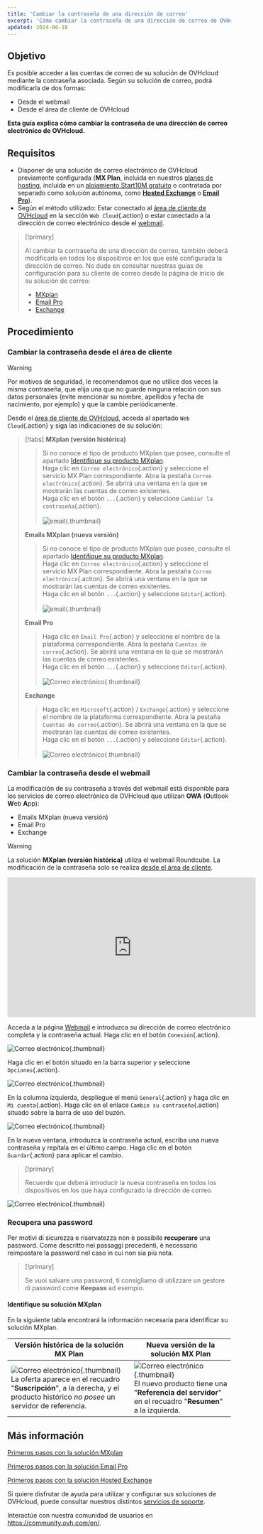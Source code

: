 ```yaml
---
title: 'Cambiar la contraseña de una dirección de correo'
excerpt: 'Cómo cambiar la contraseña de una dirección de correo de OVHcloud'
updated: 2024-06-18
---
```


## Objetivo

Es posible acceder a las cuentas de correo de su solución de OVHcloud mediante la contraseña asociada. Según su solución de correo, podrá modificarla de dos formas:

- Desde el webmail
- Desde el área de cliente de OVHcloud

**Esta guía explica cómo cambiar la contraseña de una dirección de correo electrónico de OVHcloud.**

## Requisitos

- Disponer de una solución de correo electrónico de OVHcloud previamente configurada (**MX Plan**, incluida en nuestros [planes de hosting](https://www.ovhcloud.com/es-es/web-hosting/), incluida en un [alojamiento Start10M gratuito](https://www.ovhcloud.com/es-es/domains/free-web-hosting/) o contratada por separado como solución autónoma, como [**Hosted Exchange**](https://www.ovhcloud.com/es-es/emails/hosted-exchange/) o [**Email Pro**](https://www.ovhcloud.com/es-es/emails/email-pro/)).
- Según el método utilizado: Estar conectado al [área de cliente de OVHcloud](https://www.ovh.com/auth/?action=gotomanager&from=https://www.ovh.es/&ovhSubsidiary=es) en la sección `Web Cloud`{.action} o estar conectado a la dirección de correo electrónico desde el [webmail](https://www.ovhcloud.com/es-es/mail/).

> [!primary]
>
> Al cambiar la contraseña de una dirección de correo, también deberá modificarla en todos los dispositivos en los que esté configurada la dirección de correo. No dude en consultar nuestras guías de configuración para su cliente de correo desde la página de inicio de su solución de correo:
>
> - [MXplan](/products/web-cloud-email-collaborative-solutions-mx-plan)
> - [Email Pro](/products/web-cloud-email-collaborative-solutions-email-pro)
> - [Exchange](/products/web-cloud-email-collaborative-solutions-microsoft-exchange)
>

## Procedimiento

### Cambiar la contraseña desde el área de cliente <a name="controlpanel"></a>

> [!warning]
> Por motivos de seguridad, le recomendamos que no utilice dos veces la misma contraseña, que elija una que no guarde ninguna relación con sus datos personales (evite mencionar su nombre, apellidos y fecha de nacimiento, por ejemplo) y que la cambie periódicamente.

Desde el [área de cliente de OVHcloud](https://www.ovh.com/auth/?action=gotomanager&from=https://www.ovh.es/&ovhSubsidiary=es), acceda al apartado `Web Cloud`{.action} y siga las indicaciones de su solución:

> [!tabs]
> **MXplan (versión histórica)**
>>
>> Si no conoce el tipo de producto MXplan que posee, consulte el apartado [Identifique su producto MXplan](#whichmxplan).<br>
>> Haga clic en `Correo electrónico`{.action} y seleccione el servicio MX Plan correspondiente. Abra la pestaña `Correo electrónico`{.action}. Se abrirá una ventana en la que se mostrarán las cuentas de correo existentes. <br>
>> Haga clic en el botón `...`{.action} y seleccione `Cambiar la contraseña`{.action}.<br><br>
>>![email](images/email-password-mxplan-legacy01.png){.thumbnail}<br>
>>
> **Emails MXplan (nueva versión)**
>>
>> Si no conoce el tipo de producto MXplan que posee, consulte el apartado [Identifique su producto MXplan](#whichmxplan).<br>
>> Haga clic en `Correo electrónico`{.action} y seleccione el servicio MX Plan correspondiente. Abra la pestaña `Correo electrónico`{.action}. Se abrirá una ventana en la que se mostrarán las cuentas de correo existentes. <br>
>> Haga clic en el botón `...`{.action} y seleccione `Editar`{.action}.<br><br>
>>![email](images/email-password-mxplan-new01.png){.thumbnail}<br>
>>
> **Email Pro**
>>
>> Haga clic en `Email Pro`{.action} y seleccione el nombre de la plataforma correspondiente. Abra la pestaña `Cuentas de correo`{.action}. Se abrirá una ventana en la que se mostrarán las cuentas de correo existentes.<br>
>> Haga clic en el botón `...`{.action} y seleccione `Editar`{.action}.<br><br>
>>![Correo electrónico](images/email-password-emailpro01.png){.thumbnail}<br>
>>
> **Exchange**
>>
>> Haga clic en `Microsoft`{.action} / `Exchange`{.action} y seleccione el nombre de la plataforma correspondiente. Abra la pestaña `Cuentas de correo`{.action}. Se abrirá una ventana en la que se mostrarán las cuentas de correo existentes.<br>
>> Haga clic en el botón `...`{.action} y seleccione `Editar`{.action}.<br><br>
>>![Correo electrónico](images/email-password-exchange01.png){.thumbnail}<br>
>>

### Cambiar la contraseña desde el webmail

La modificación de su contraseña a través del webmail está disponible para los servicios de correo electrónico de OVHcloud que utilizan **OWA** (**O**utlook **W**eb **A**pp):

- Emails MXplan (nueva versión)
- Email Pro
- Exchange

> [!warning]
>
> La solución **MXplan (versión histórica)** utiliza el webmail Roundcube. La modificación de la contraseña solo se realiza [desde el área de cliente](#controlpanel).
>

<iframe class="video" width="560" height="315" src="https://www.youtube-nocookie.com/embed/xnq6wvANUFs" title="Vídeo de YouTube" frameborder="0" allow="accelerometer; autoplay; clipboard-write; encrypted-media; gyroscope; picture-in-picture" allowfullscreen></iframe>

Acceda a la página [Webmail](https://www.ovhcloud.com/es-es/mail/) e introduzca su dirección de correo electrónico completa y la contraseña actual. Haga clic en el botón `Conexión`{.action}. 

![Correo electrónico](images/mxplan-password-new-step2.png){.thumbnail}

Haga clic en el botón <i class="icons-gear-concept icons-masterbrand-blue"></i>situado en la barra superior y seleccione `Opciones`{.action}.

![Correo electrónico](images/mxplan-password-new-step3.png){.thumbnail}

En la columna izquierda, despliegue el menú `General`{.action} y haga clic en `Mi cuenta`{.action}. Haga clic en el enlace `Cambie su contraseña`{.action} situado sobre la barra de uso del buzón.

![Correo electrónico](images/mxplan-password-new-step4.png){.thumbnail}

En la nueva ventana, introduzca la contraseña actual, escriba una nueva contraseña y repítala en el último campo. Haga clic en el botón `Guardar`{.action} para aplicar el cambio.

> [!primary]
>
> Recuerde que deberá introducir la nueva contraseña en todos los dispositivos en los que haya configurado la dirección de correo.
>

![Correo electrónico](images/mxplan-password-new-step5.png){.thumbnail}

### Recupera una password

Per motivi di sicurezza e riservatezza non è possibile **recuperare** una password. Come descritto nei passaggi precedenti, è necessario reimpostare la password nel caso in cui non sia più nota.

> [!primary]
>
> Se vuoi salvare una password, ti consigliamo di utilizzare un gestore di password come **Keepass** ad esempio.

#### Identifique su solución MXplan <a name="whichmxplan"></a>

En la siguiente tabla encontrará la información necesaria para identificar su solución MXplan.

|Versión histórica de la solución MX Plan|Nueva versión de la solución MX Plan|
|---|---|
|![Correo electrónico](images/mxplan-starter-legacy-step1.png){.thumbnail}<br> La oferta aparece en el recuadro "**Suscripción**", a la derecha, y el producto histórico *no posee* un servidor de referencia.|![Correo electrónico](images/mxplan-starter-new-step1.png){.thumbnail}<br>El nuevo producto tiene una "**Referencia del servidor**" en el recuadro "**Resumen**" a la izquierda.|

## Más información

[Primeros pasos con la solución MXplan](/pages/web_cloud/email_and_collaborative_solutions/mx_plan/email_generalities)

[Primeros pasos con la solución Email Pro](/pages/web_cloud/email_and_collaborative_solutions/email_pro/first_config)

[Primeros pasos con la solución Hosted Exchange](/pages/web_cloud/email_and_collaborative_solutions/microsoft_exchange/exchange_starting_hosted)

Si quiere disfrutar de ayuda para utilizar y configurar sus soluciones de OVHcloud, puede consultar nuestros distintos [servicios de soporte](https://www.ovhcloud.com/es-es/support-levels/).

Interactúe con nuestra comunidad de usuarios en <https://community.ovh.com/en/>.
